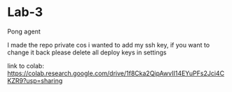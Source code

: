 # Lab-3
Pong agent

I made the repo private cos i wanted to add my ssh key, if you want to change it back please delete all deploy keys in settings

link to colab: https://colab.research.google.com/drive/1f8Cka2QipAwvII14EYuPFs2Jci4CKZR9?usp=sharing
